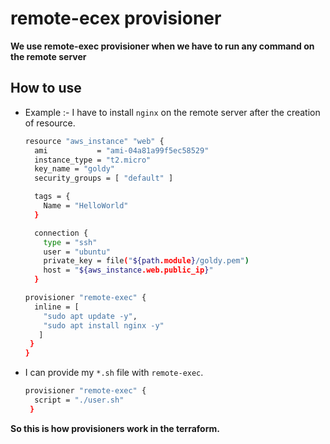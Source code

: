 # remote-ecex provisioner

**We use remote-exec provisioner when we have to run any command on the remote server**

## How to use

- Example :- I have to install `nginx` on the remote server after the creation of resource.

    ```bash
    resource "aws_instance" "web" {
      ami           = "ami-04a81a99f5ec58529"
      instance_type = "t2.micro"
      key_name = "goldy"
      security_groups = [ "default" ]

      tags = {
        Name = "HelloWorld"
      }

      connection {
        type = "ssh"
        user = "ubuntu"
        private_key = file("${path.module}/goldy.pem")
        host = "${aws_instance.web.public_ip}"
      }

    provisioner "remote-exec" {
      inline = [ 
        "sudo apt update -y",
        "sudo apt install nginx -y"
       ]
     }
    }

- I can provide my `*.sh` file with `remote-exec`.

    ```bash
    provisioner "remote-exec" {
      script = "./user.sh"
     }


**So this is how provisioners work in the terraform.**